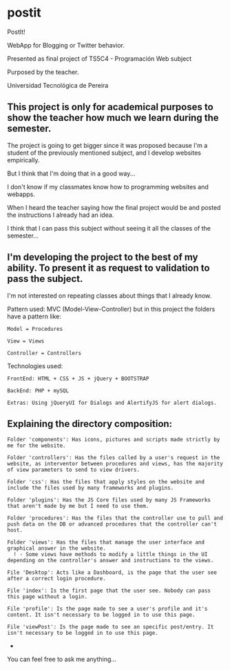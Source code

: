 # postit
  PostIt!
  
  WebApp for Blogging or Twitter behavior.
  
  Presented as final project of TS5C4 - Programación Web subject
  
  Purposed by the teacher.
  
  Universidad Tecnológica de Pereira
  
  This project is only for academical purposes to show the teacher how much we learn during the semester.
  -
  
  The project is going to get bigger since it was proposed because I'm a student of the previously mentioned subject, and I develop websites empirically.
  
  But I think that I'm doing that in a good way...
  
  I don't know if my classmates know how to programming websites and webapps. 

  When I heard the teacher saying how the final project would be and posted the instructions I already had an idea.
  
  I think that I can pass this subject without seeing it all the classes of the semester...
  
  I'm developing the project to the best of my ability. To present it as request to validation to pass the subject.
  -
  
  
  I'm not interested on repeating classes about things that I already know.
  
  
  Pattern used: MVC (Model-View-Controller) but in this project the folders have a pattern like:
  
    Model = Procedures
    
    View = Views
    
    Controller = Controllers
    
  
  Technologies used:
  
    FrontEnd: HTML + CSS + JS + jQuery + BOOTSTRAP
    
    BackEnd: PHP + mySQL
    
    Extras: Using jQueryUI for Dialogs and AlertifyJS for alert dialogs.
    
  
  Explaining the directory composition:
  -
    Folder 'components': Has icons, pictures and scripts made strictly by me for the website.
    
    Folder 'controllers': Has the files called by a user's request in the website, as interventor between procedures and views, has the majority of view parameters to send to view drivers.
    
    Folder 'css': Has the files that apply styles on the website and include the files used by many frameworks and plugins.
    
    Folder 'plugins': Has the JS Core files used by many JS Frameworks that aren't made by me but I need to use them.
    
    Folder 'procedures': Has the files that the controller use to pull and push data on the DB or advanced procedures that the controller can't host.
    
    Folder 'views': Has the files that manage the user interface and graphical answer in the website. 
      ! - Some views have methods to modify a little things in the UI depending on the controller's answer and instructions to the views.
    
    File 'Desktop': Acts like a Dashboard, is the page that the user see after a correct login procedure.
    
    File 'index': Is the first page that the user see. Nobody can pass this page without a login.
    
    File 'profile': Is the page made to see a user's profile and it's content. It isn't necessary to be logged in to use this page.
    
    File 'viewPost': Is the page made to see an specific post/entry. It isn't necessary to be logged in to use this page.
    
  -
  
  You can feel free to ask me anything...
  

